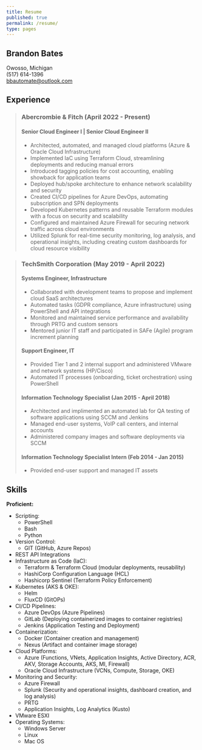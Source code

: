 ```yaml
---
title: Resume
published: true
permalink: /resume/
type: pages
---
```


## Brandon Bates

Owosso, Michigan  
(517) 614-1396  
bbautomate@outlook.com

## Experience

> ### Abercrombie & Fitch (April 2022 - Present)
> 
> #### Senior Cloud Engineer I | Senior Cloud Engineer II
> 
> * Architected, automated, and managed cloud platforms (Azure & Oracle Cloud Infrastructure)
> * Implemented IaC using Terraform Cloud, streamlining deployments and reducing manual errors
> * Introduced tagging policies for cost accounting, enabling showback for application teams
> * Deployed hub/spoke architecture to enhance network scalability and security
> * Created CI/CD pipelines for Azure DevOps, automating subscription and SPN deployments
> * Developed Kubernetes patterns and reusable Terraform modules with a focus on security and scalability
> * Configured and maintained Azure Firewall for securing network traffic across cloud environments
> * Utilized Splunk for real-time security monitoring, log analysis, and operational insights, including creating custom dashboards for cloud resource visibility

> ### TechSmith Corporation (May 2019 - April 2022)
> 
> #### Systems Engineer, Infrastructure  
> 
> * Collaborated with development teams to propose and implement cloud SaaS architectures
> * Automated tasks (GDPR compliance, Azure infrastructure) using PowerShell and API integrations
> * Monitored and maintained service performance and availability through PRTG and custom sensors
> * Mentored junior IT staff and participated in SAFe (Agile) program increment planning
> 
> #### Support Engineer, IT  
> 
> * Provided Tier 1 and 2 internal support and administered VMware and network systems (HP/Cisco)
> * Automated IT processes (onboarding, ticket orchestration) using PowerShell
>
> #### Information Technology Specialist (Jan 2015 - April 2018)
> 
> * Architected and implimented an automated lab for QA testing of software applications using SCCM and Jenkins
> * Managed end-user systems, VoIP call centers, and internal accounts
> * Administered company images and software deployments via SCCM
>
> #### Information Technology Specialist Intern (Feb 2014 - Jan 2015)
> 
> * Provided end-user support and managed IT assets

## Skills

**Proficient:**
* Scripting:
  * PowerShell
  * Bash
  * Python
* Version Control:
  * GIT (GitHub, Azure Repos)
* REST API Integrations
* Infrastructure as Code (IaC):
  * Terraform & Terraform Cloud (modular deployments, reusability)
  * HashiCorp Configuration Language (HCL)
  * Hashicorp Sentinel (Terraform Policy Enforcement)
* Kubernetes (AKS & OKE):
  * Helm
  * FluxCD (GitOPs)
* CI/CD Pipelines:
  * Azure DevOps (Azure Pipelines)
  * GitLab (Deploying containerized images to container registries)
  * Jenkins (Application Testing and Deployment)
* Containerization:
  * Docker (Container creation and management)
  * Nexus (Artifact and container image storage)
* Cloud Platforms:
  * Azure (Functions, VNets, Application Insights, Active Directory, ACR, AKV, Storage Accounts, AKS, MI, Firewall)
  * Oracle Cloud Infrastructure (VCNs, Compute, Storage, OKE)
* Monitoring and Security:
  * Azure Firewall
  * Splunk (Security and operational insights, dashboard creation, and log analysis)
  * PRTG
  * Application Insights, Log Analytics (Kusto)
* VMware ESXI
* Operating Systems:
  * Windows Server
  * Linux
  * Mac OS
